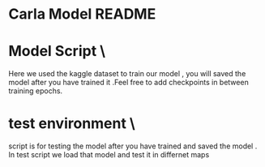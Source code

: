 # Carla Model README

# Model Script \
Here we used the kaggle dataset to train our model , you will saved the model after you have trained it .Feel free to add checkpoints in between training epochs.

# test environment \
script is for testing the model after you have trained and saved the model . In test script we load that model and test it in differnet maps



